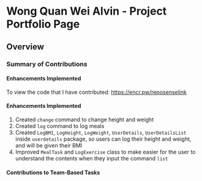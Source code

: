 # Wong Quan Wei Alvin - Project Portfolio Page

## Overview


### Summary of Contributions
#### Enhancements Implemented 
To view the code that I have contributed: https://encr.pw/reposenselink

#### Enhancements Implemented
1. Created `change` command to change height and weight
2. Created `log` command to log meals 
3. Created `LogBMI`, `LogHeight`, `LogWeight`, `UserDetails`, `UserDetailsList` inside
`userdetails` package, so users can log their height and weight, and will be given their 
BMI
4. Improved `MealTask` and `LogExercise` class to make easier for the user to understand
the contents when they input the command `list`


#### Contributions to Team-Based Tasks
